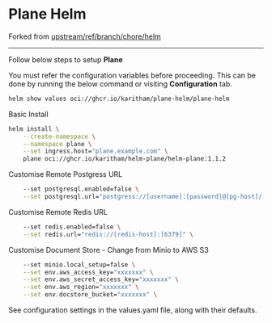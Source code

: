 # Plane Helm

Forked from [upstream/ref/branch/chore/helm](https://github.com/makeplane/plane/tree/7d6c5dfc751da85cbef15cf911ec5f681e3b24bb)

---

Follow below steps to setup **Plane**

You must refer the configuration variables before proceeding. This can be done by running the below command or visiting **Configuration** tab.

```sh
helm show values oci://ghcr.io/karitham/plane-helm/plane-helm
```

Basic Install

```sh
helm install \
    --create-namespace \
    --namespace plane \
    --set ingress.host="plane.example.com" \
    plane oci://ghcr.io/karitham/helm-plane/helm-plane:1.1.2
```

Customise Remote Postgress URL

```sh
    --set postgresql.enabled=false \
    --set postgresql.url="postgress://[username]:[password]@[pg-host]/[db-name]" \
```

Customise Remote Redis URL

```sh
    --set redis.enabled=false \
    --set redis.url="redis://[redis-host]:[6379]" \
```

Customise Document Store - Change from Minio to AWS S3

```sh
    --set minio.local_setup=false \
    --set env.aws_access_key="xxxxxxx" \
    --set env.aws_secret_access_key="xxxxxxx" \
    --set env.aws_region="xxxxxxx" \
    --set env.docstore_bucket="xxxxxxx" \
```

See configuration settings in the values.yaml file, along with their defaults.
